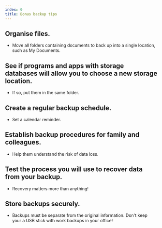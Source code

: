 ```yaml
---
index: 0
title: Bonus backup tips
---
```

## Organise files. 

*	Move all folders containing documents to back up into a single location, such as My Documents.

## See if programs and apps with storage databases will allow you to choose a new storage location. 

*	If so,  put them in the same folder.

## Create a regular backup schedule.

*	Set a calendar reminder.

## Establish backup procedures for family and colleagues. 

*	Help them understand the risk of data loss.

## Test the process you will use to recover data from your backup. 

*	Recovery matters more than anything!

## Store backups securely. 

*	Backups must be separate from the original information. Don't keep your a USB stick with work backups in your office!